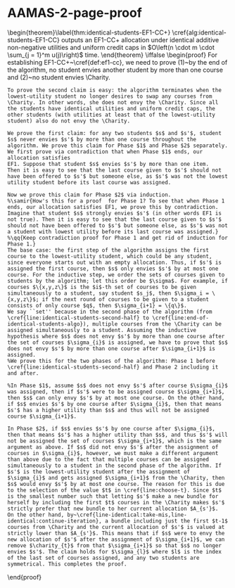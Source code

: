 # AAMAS-2-page-proof

\begin{theorem}\label{thm:identical-students-EF1-CC+}
    \cref{alg:identical-students-EF1-CC} outputs an EF1-CC+ allocation under identical additive non-negative utilities and uniform credit caps
    in $O\left(n \cdot m \cdot \sum_{j = 1}^m u(j)\right)$ time. 
\end{theorem}
\iffalse
\begin{proof}
    For establishing EF1-CC+~\cref{def:ef1-cc}, we need to prove (1)~by the end of the algorithm, no student envies another student by more than one course and (2)~no student envies \Charity. 

    To prove the second claim is easy: the algorithm terminates when the lowest-utility student no longer desires to swap any courses from \Charity. In other words, she does not envy the \Charity. Since all the students have identical utilities and uniform credit caps, the other students (with utilities at least that of the lowest-utility student) also do not envy the \Charity. 

    We prove the first claim: for any two students $s$ and $s'$, student $s$ never envies $s'$ by more than one course throughout the algorithm. We prove this claim for Phase $1$ and Phase $2$ separately. We first prove via contradiction that when Phase $1$ ends, our allocation satisfies
    EF1. Suppose that student $s$ envies $s'$ by more than one item.
    Then it is easy to see that the last course given to $s'$ should not have been offered to $s'$ but someone else, as $s'$ was not the lowest utility student before its last course was assigned.

    Now we prove this claim for Phase $2$ via induction.
    %\samir{How's this for a proof  for Phase 1? To see that when Phase 1 ends, our allocation satisfies EF1, we prove this by contradiction. Imagine that student $s$ strongly envies $s'$ (in other words EF1 is not true). Then it is easy to see that the last course given to $s'$ should not have been offered to $s'$ but someone else, as $s'$ was not a student with lowest utility before its last course was assigned.} 
    %\qq{Keep contradiction proof for Phase 1 and get rid of induction for Phase 1.}
    The base case: the first step of the algorithm assigns the first course to the lowest-utility student, which could be any student, since everyone starts out with an empty allocation. Thus, if $s'$ is assigned the first course, then $s$ only envies $s'$ by at most one course. For the inductive step, we order the sets of courses given to students by the algorithm; let this order be $\sigma$. For example, if courses $\{x,y,z\}$ is the $i$-th set of courses to be given simultaneously to a student, say student $s_j$, then $\sigma_i = \{x,y,z\}$; if the next round of courses to be given to a student consists of only course $q$, then $\sigma_{i+1} = \{q\}$.
    We say ``set'' because in the second phase of the algorithm (from \cref{line:identical-students-second-half} to \cref{line:end-of-identical-students-algo}), multiple courses from the \Charity can be assigned simultaneously to a student. Assuming the inductive hypothesis where $s$ does not envy $s'$ by more than one course after the set of courses $\sigma_{i}$ is assigned, we have to prove that $s$ does not envy $s'$ by more than one course after $\sigma_{i+1}$ is assigned. 
    %We prove this for the two phases of the algorithm: Phase 1 before \cref{line:identical-students-second-half} and Phase 2 including it and after. 
    
    %In Phase $1$, assume $s$ does not envy $s'$ after course $\sigma_{i}$ was assigned, then if $s'$ were to be assigned course $\sigma_{i+1}$, then $s$ can only envy $s'$ by at most one course. On the other hand, if $s$ envies $s'$ by one course after $\sigma_{i}$, then that means $s'$ has a higher utility than $s$ and thus will not be assigned course $\sigma_{i+1}$. 
    
    In Phase $2$, if $s$ envies $s'$ by one course after $\sigma_{i}$, then that means $s'$ has a higher utility than $s$, and thus $s'$ will not be assigned the set of courses $\sigma_{i+1}$, which is the same argument as above. If $s$ did not envy $s'$ after the assignment of courses in $\sigma_{i}$, however, we must make a different argument than above due to the fact that multiple courses can be assigned simultaneously to a student in the second phase of the algorithm. If $s'$ is the lowest-utility student after the assignment of $\sigma_{i}$ and gets assigned $\sigma_{i+1}$ from the \Charity, then $s$ would envy $s'$ by at most one course. The reason for this is due to the selection of the value $t$ in \cref{line:choose-t}. Since $t$ is the smallest number such that letting $s'$ make a new bundle for herself by including the first $t$ courses in the \Charity makes $s'$ strictly prefer that new bundle to her current allocation $A_{s'}$. 
    On the other hand, by~\cref{line-identical:take-mis,line-identical:continue-iteration}, a bundle including just the first $t-1$ courses from \Charity and the current allocation of $s'$ is valued at strictly lower than $A_{s'}$. This means that if $s$ were to envy the new allocation of $s'$ after the assignment of $\sigma_{i+1}$, we can remove $\charity_{t}$ from that $\sigma_{i+1}$ so that $s$ no longer envies $s'$. The claim holds for $\sigma_{l}$ where $l$ is the index of the last set of courses assigned, and any two students are symmetrical. This completes the proof.
\end{proof}
